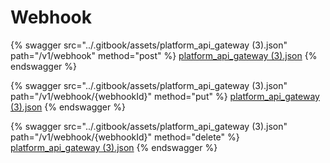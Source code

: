# Webhook

{% swagger src="../.gitbook/assets/platform_api_gateway (3).json" path="/v1/webhook" method="post" %}
[platform_api_gateway (3).json](<../.gitbook/assets/platform_api_gateway (3).json>)
{% endswagger %}

{% swagger src="../.gitbook/assets/platform_api_gateway (3).json" path="/v1/webhook/{webhookId}" method="put" %}
[platform_api_gateway (3).json](<../.gitbook/assets/platform_api_gateway (3).json>)
{% endswagger %}

{% swagger src="../.gitbook/assets/platform_api_gateway (3).json" path="/v1/webhook/{webhookId}" method="delete" %}
[platform_api_gateway (3).json](<../.gitbook/assets/platform_api_gateway (3).json>)
{% endswagger %}
